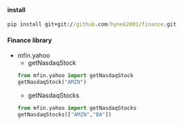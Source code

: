 #### install
```cmd
pip install git+git://github.com/hynek2001/finance.git
```
#### Finance library
* mfin.yahoo  
  * getNasdaqStock
  ```python
  from mfin.yahoo import getNasdaqStock
  getNasdaqStock("AMZN")
  ```        
  * getNasdaqStocks  
  ```python
  from mfin.yahoo import getNasdaqStocks
  getNasdaqStocks(["AMZN","BA"])
  ```